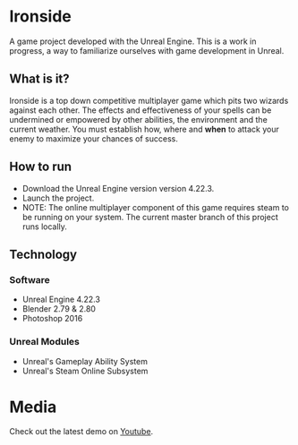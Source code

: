 # Ironside
A game project developed with the Unreal Engine.
This is a work in progress, a way to familiarize ourselves with game development in Unreal.

## What is it?
Ironside is a top down competitive multiplayer game which pits two wizards against each other.
The effects and effectiveness of your spells can be undermined or empowered by other abilities, the environment and
the current weather. You must establish how, where and **when** to attack your enemy to maximize your chances of success.

## How to run 
- Download the Unreal Engine version version 4.22.3.
- Launch the project.
- NOTE: The online multiplayer component of this game requires steam to be running on your system. 
The current master branch of this project runs locally.

## Technology
### Software
- Unreal Engine 4.22.3
- Blender 2.79 & 2.80
- Photoshop 2016
### Unreal Modules
- Unreal's Gameplay Ability System
- Unreal's Steam Online Subsystem

# Media 
Check out the latest demo on [Youtube](https://youtu.be/fiLagBokzlk).
